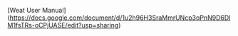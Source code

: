 [Weat User Manual] (https://docs.google.com/document/d/1u2h96H3SraMmrUNcp3qPnN9D6DlM1fsTRs-oCPjUASE/edit?usp=sharing)
